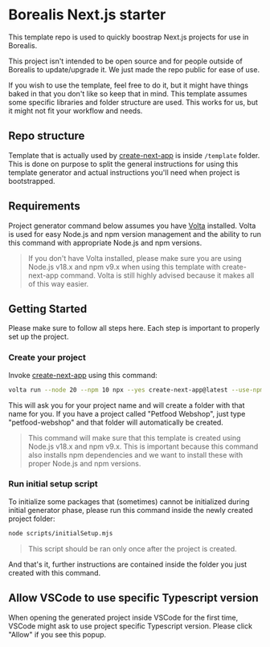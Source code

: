 # Borealis Next.js starter

This template repo is used to quickly boostrap Next.js projects for use in Borealis.

This project isn't intended to be open source and for people outside of Borealis to update/upgrade it. We just made the repo public for ease of use.

If you wish to use the template, feel free to do it, but it might have things baked in that you don't like so keep that in mind. This template assumes some specific libraries and folder structure are used. This works for us, but it might not fit your workflow and needs.

## Repo structure

Template that is actually used by [create-next-app](https://www.npmjs.com/package/create-next-app) is inside `/template` folder. This is done on purpose to split the general instructions for using this template generator and actual instructions you'll need when project is bootstrapped.

## Requirements

Project generator command below assumes you have [Volta](https://volta.sh/) installed. Volta is used for easy Node.js and npm version management and the ability to run this command with appropriate Node.js and npm versions.

> If you don't have Volta installed, please make sure you are using Node.js v18.x and npm v9.x when using this template with create-next-app command. Volta is still highly advised because it makes all of this way easier.

## Getting Started

Please make sure to follow all steps here. Each step is important to properly set up the project.

### Create your project

Invoke [create-next-app](https://www.npmjs.com/package/create-next-app) using this command:

```bash
volta run --node 20 --npm 10 npx --yes create-next-app@latest --use-npm --example https://github.com/borealis-agency/next-starter/tree/main/template
```

This will ask you for your project name and will create a folder with that name for you. If you have a project called "Petfood Webshop", just type "petfood-webshop" and that folder will automatically be created.

> This command will make sure that this template is created using Node.js v18.x and npm v9.x. This is important because this command also installs npm dependencies and we want to install these with proper Node.js and npm versions.

### Run initial setup script

To initialize some packages that (sometimes) cannot be initialized during initial generator phase, please run this command inside the newly created project folder:

```bash
node scripts/initialSetup.mjs
```

> This script should be ran only once after the project is created.

And that's it, further instructions are contained inside the folder you just created with this command.

## Allow VSCode to use specific Typescript version

When opening the generated project inside VSCode for the first time, VSCode might ask to use project specific Typescript version. Please click "Allow" if you see this popup.
